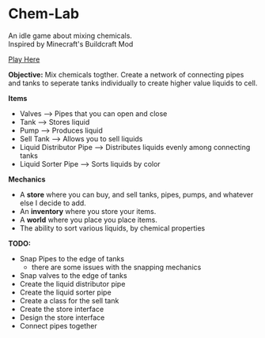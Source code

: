 # Chem-Lab


An idle game about mixing chemicals. <br>
Inspired by Minecraft's Buildcraft Mod

[Play Here](http://gregv21v.github.io/Chem-Lab/)

<strong>Objective:</strong>
Mix chemicals togther. Create a network of connecting pipes and tanks to seperate tanks individually to create higher value liquids to cell.



<strong> Items </strong>
- Valves                  --> Pipes that you can open and close
- Tank                    --> Stores liquid
- Pump                    --> Produces liquid
- Sell Tank               --> Allows you to sell liquids
- Liquid Distributor Pipe --> Distributes liquids evenly among connecting tanks
- Liquid Sorter Pipe      --> Sorts liquids by color



<strong> Mechanics </strong>
- A <b>store</b> where you can buy, and sell tanks, pipes, pumps, and whatever else I decide to add.
- An <b>inventory</b> where you store your items.
- A <b>world</b> where you place you place items.
- The ability to sort various liquids, by chemical properties


<strong> TODO:</strong>
- Snap Pipes to the edge of tanks 
  - there are some issues with the snapping mechanics
- Snap valves to the edge of tanks 
- Create the liquid distributor pipe
- Create the liquid sorter pipe
- Create a class for the sell tank
- Create the store interface
- Design the store interface
- Connect pipes together









  
